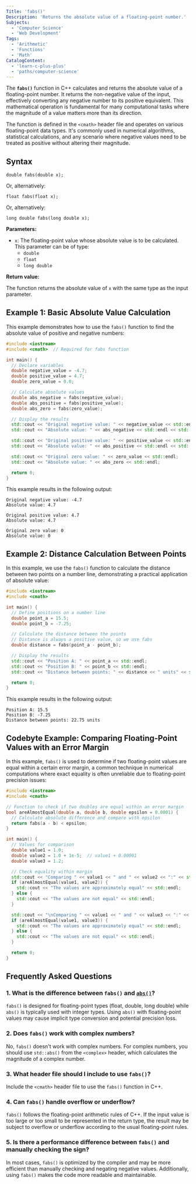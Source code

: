 ```yaml
---
Title: 'fabs()'
Description: 'Returns the absolute value of a floating-point number.'
Subjects:
  - 'Computer Science'
  - 'Web Development'
Tags:
  - 'Arithmetic'
  - 'Functions'
  - 'Math'
CatalogContent:
  - 'learn-c-plus-plus'
  - 'paths/computer-science'
---
```


The **`fabs()`** function in C++ calculates and returns the absolute value of a floating-point number. It returns the non-negative value of the input, effectively converting any negative number to its positive equivalent. This mathematical operation is fundamental for many computational tasks where the magnitude of a value matters more than its direction.

The function is defined in the `<cmath>` header file and operates on various floating-point data types. It's commonly used in numerical algorithms, statistical calculations, and any scenario where negative values need to be treated as positive without altering their magnitude.

## Syntax

```pseudo
double fabs(double x);
```

Or, alternatively:

```pseudo
float fabs(float x);
```

Or, alternatively:

```pseudo
long double fabs(long double x);
```

**Parameters:**

- `x`: The floating-point value whose absolute value is to be calculated. This parameter can be of type:
  - `double`
  - `float`
  - `long double`

**Return value:**

The function returns the absolute value of `x` with the same type as the input parameter.

## Example 1: Basic Absolute Value Calculation

This example demonstrates how to use the `fabs()` function to find the absolute value of positive and negative numbers:

```cpp
#include <iostream>
#include <cmath>  // Required for fabs function

int main() {
  // Declare variables
  double negative_value = -4.7;
  double positive_value = 4.7;
  double zero_value = 0.0;

  // Calculate absolute values
  double abs_negative = fabs(negative_value);
  double abs_positive = fabs(positive_value);
  double abs_zero = fabs(zero_value);

  // Display the results
  std::cout << "Original negative value: " << negative_value << std::endl;
  std::cout << "Absolute value: " << abs_negative << std::endl << std::endl;

  std::cout << "Original positive value: " << positive_value << std::endl;
  std::cout << "Absolute value: " << abs_positive << std::endl << std::endl;

  std::cout << "Original zero value: " << zero_value << std::endl;
  std::cout << "Absolute value: " << abs_zero << std::endl;

  return 0;
}
```

This example results in the following output:

```shell
Original negative value: -4.7
Absolute value: 4.7

Original positive value: 4.7
Absolute value: 4.7

Original zero value: 0
Absolute value: 0
```

## Example 2: Distance Calculation Between Points

In this example, we use the `fabs()` function to calculate the distance between two points on a number line, demonstrating a practical application of absolute value:

```cpp
#include <iostream>
#include <cmath>

int main() {
  // Define positions on a number line
  double point_a = 15.5;
  double point_b = -7.25;

  // Calculate the distance between the points
  // Distance is always a positive value, so we use fabs
  double distance = fabs(point_a - point_b);

  // Display the results
  std::cout << "Position A: " << point_a << std::endl;
  std::cout << "Position B: " << point_b << std::endl;
  std::cout << "Distance between points: " << distance << " units" << std::endl;

  return 0;
}
```

This example results in the following output:

```shell
Position A: 15.5
Position B: -7.25
Distance between points: 22.75 units
```

## Codebyte Example: Comparing Floating-Point Values with an Error Margin

In this example, `fabs()` is used to determine if two floating-point values are equal within a certain error margin, a common technique in numerical computations where exact equality is often unreliable due to floating-point precision issues:

```cpp
#include <iostream>
#include <cmath>

// Function to check if two doubles are equal within an error margin
bool areAlmostEqual(double a, double b, double epsilon = 0.0001) {
  // Calculate absolute difference and compare with epsilon
  return fabs(a - b) < epsilon;
}

int main() {
  // Values for comparison
  double value1 = 1.0;
  double value2 = 1.0 + 1e-5;  // value1 + 0.00001
  double value3 = 1.2;

  // Check equality within margin
  std::cout << "Comparing " << value1 << " and " << value2 << ":" << std::endl;
  if (areAlmostEqual(value1, value2)) {
    std::cout << "The values are approximately equal" << std::endl;
  } else {
    std::cout << "The values are not equal" << std::endl;
  }

  std::cout << "\nComparing " << value1 << " and " << value3 << ":" << std::endl;
  if (areAlmostEqual(value1, value3)) {
    std::cout << "The values are approximately equal" << std::endl;
  } else {
    std::cout << "The values are not equal" << std::endl;
  }

  return 0;
}
```

## Frequently Asked Questions

### 1. What is the difference between `fabs()` and [`abs()`](https://www.codecademy.com/resources/docs/cpp/math-functions/abs)?

`fabs()` is designed for floating-point types (float, double, long double) while `abs()` is typically used with integer types. Using `abs()` with floating-point values may cause implicit type conversion and potential precision loss.

### 2. Does `fabs()` work with complex numbers?

No, `fabs()` doesn't work with complex numbers. For complex numbers, you should use `std::abs()` from the `<complex>` header, which calculates the magnitude of a complex number.

### 3. What header file should I include to use `fabs()`?

Include the `<cmath>` header file to use the `fabs()` function in C++.

### 4. Can `fabs()` handle overflow or underflow?

`fabs()` follows the floating-point arithmetic rules of C++. If the input value is too large or too small to be represented in the return type, the result may be subject to overflow or underflow according to the usual floating-point rules.

### 5. Is there a performance difference between `fabs()` and manually checking the sign?

In most cases, `fabs()` is optimized by the compiler and may be more efficient than manually checking and negating negative values. Additionally, using `fabs()` makes the code more readable and maintainable.
